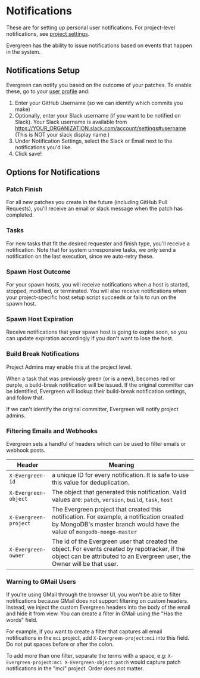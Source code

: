 # Notifications

These are for setting up personal user notifications. For project-level notifications, see [project settings](Project-and-Distro-Settings#project-level-notifications).

Evergreen has the ability to issue notifications based on events that happen in the system.

## Notifications Setup

Evergreen can notify you based on the outcome of your patches. To enable these, go to your [user profile](https://evergreen.mongodb.com/settings) and:

1. Enter your GitHub Username (so we can identify which commits you make)
2. Optionally, enter your Slack username (if you want to be notified on Slack). Your Slack username is available from <https://YOUR_ORGANIZATION.slack.com/account/settings#username> (This is NOT your slack display name.)
3. Under Notification Settings, select the Slack or Email next to the notifications you'd like.
4. Click save!

## Options for Notifications

### Patch Finish

For all new patches you create in the future (including GitHub Pull Requests), you'll receive an email or slack message when the patch has completed.

### Tasks

For new tasks that fit the desired requester and finish type, you'll receive a notification. Note that for system unresponsive tasks, we only send a notification on the last execution, since we auto-retry these.

### Spawn Host Outcome

For your spawn hosts, you will receive notifications when a host is started, stopped, modified, or terminated. You will also receive notifications when your project-specific host setup script succeeds or fails to run on the spawn host.

### Spawn Host Expiration

Receive notifications that your spawn host is going to expire soon, so you can update expiration accordingly if you don't want to lose the host.

### Build Break Notifications

Project Admins may enable this at the project level.

When a task that was previously green (or is a new), becomes red or purple, a build-break notification will be issued. If the original committer can be identified, Evergreen will lookup their build-break notification settings, and follow that.

If we can't identify the original committer, Evergreen will notify project admins.

### Filtering Emails and Webhooks

Evergreen sets a handful of headers which can be used to filter emails or webhook posts.

| Header                | Meaning                                                                                                                                                                     |
| --------------------- | --------------------------------------------------------------------------------------------------------------------------------------------------------------------------- |
| `X-Evergreen-id`      | a unique ID for every notification. It is safe to use this value for deduplication.                                                                                         |
| `X-Evergreen-object`  | The object that generated this notification. Valid values are: `patch`, `version`, `build`, `task`, `host`                                                                  |
| `X-Evergreen-project` | The Evergreen project that created this notification. For example, a notification created by MongoDB's master branch would have the value of `mongodb-mongo-master`         |
| `X-Evergreen-owner`   | The id of the Evergreen user that created the object. For events created by repotracker, if the object can be attributed to an Evergreen user, the Owner will be that user. |

### Warning to GMail Users

If you're using GMail through the browser UI, you won't be able to filter notifications because GMail does not support filtering on custom headers. Instead, we inject the custom Evergreen headers into the body of the email and hide it from view. You can create a filter in GMail using the "Has the words" field.

For example, if you want to create a filter that captures all email notifications in the `mci` project, add `X-Evergreen-project:mci` into this field. Do not put spaces before or after the colon.

To add more than one filter, separate the terms with a space, e.g: `X-Evergreen-project:mci X-Evergreen-object:patch` would capture patch notifications in the "mci" project. Order does not matter.
